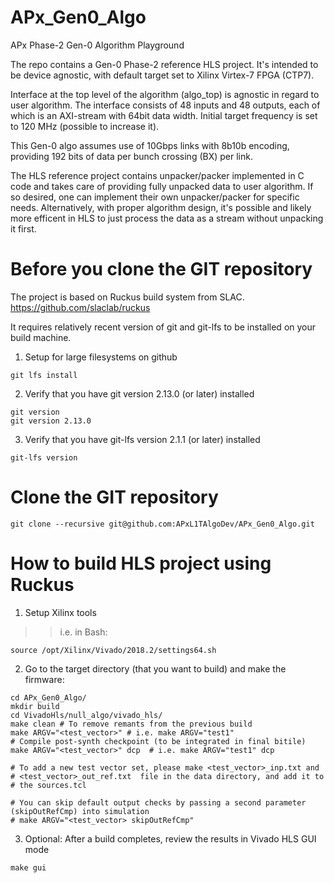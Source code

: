 # APx_Gen0_Algo
APx Phase-2 Gen-0 Algorithm Playground

The repo contains a Gen-0 Phase-2 reference HLS project. It's intended to be 
device agnostic, with default target set to Xilinx Virtex-7 FPGA (CTP7).

Interface at the top level of the algorithm (algo_top) is agnostic in regard 
to user algorithm. The interface consists of 48 inputs and 48 outputs, each of
which is an AXI-stream with 64bit data width. Initial target frequency is set
to 120 MHz (possible to increase it).

This Gen-0 algo assumes use of 10Gbps links with 8b10b encoding, providing 
192 bits of data per bunch crossing (BX) per link.

The HLS reference project contains unpacker/packer implemented in C code and 
takes care of providing fully unpacked data to user algorithm. If so desired,
one can implement their own unpacker/packer for specific needs. Alternatively,
with proper algorithm design, it's possible and likely more efficent in HLS
to just process the data as a stream without unpacking it first. 

# Before you clone the GIT repository

The project is based on Ruckus build system from SLAC.
https://github.com/slaclab/ruckus

It requires relatively recent version of git and git-lfs to be installed on your
build machine.

1) Setup for large filesystems on github

```
git lfs install
```

2) Verify that you have git version 2.13.0 (or later) installed 

```
git version
git version 2.13.0
```

3) Verify that you have git-lfs version 2.1.1 (or later) installed 

```
git-lfs version
```

# Clone the GIT repository

```
git clone --recursive git@github.com:APxL1TAlgoDev/APx_Gen0_Algo.git
```

# How to build HLS project using Ruckus

1) Setup Xilinx tools 


>> i.e. in Bash:    
```
source /opt/Xilinx/Vivado/2018.2/settings64.sh
```

2) Go to the target directory (that you want to build) and make the firmware:

```
cd APx_Gen0_Algo/
mkdir build
cd VivadoHls/null_algo/vivado_hls/
make clean # To remove remants from the previous build 
make ARGV="<test_vector>" # i.e. make ARGV="test1"
# Compile post-synth checkpoint (to be integrated in final bitile)
make ARGV="<test_vector>" dcp  # i.e. make ARGV="test1" dcp

# To add a new test vector set, please make <test_vector>_inp.txt and 
# <test_vector>_out_ref.txt  file in the data directory, and add it to 
# the sources.tcl

# You can skip default output checks by passing a second parameter (skipOutRefCmp) into simulation
# make ARGV="<test_vector> skipOutRefCmp" 

```

3) Optional: After a build completes, review the results in Vivado HLS GUI mode
```
make gui
```


